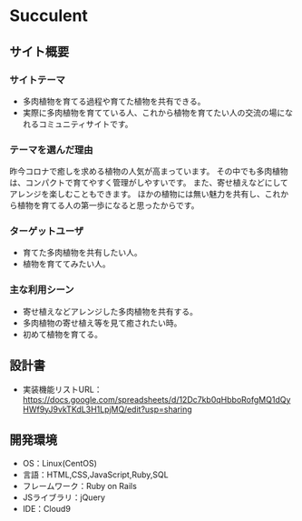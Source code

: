 # Succulent

## サイト概要
### サイトテーマ
- 多肉植物を育てる過程や育てた植物を共有できる。
- 実際に多肉植物を育てている人、これから植物を育てたい人の交流の場になれるコミュニティサイトです。

### テーマを選んだ理由
昨今コロナで癒しを求める植物の人気が高まっています。 その中でも多肉植物は、コンパクトで育てやすく管理がしやすいです。
また、寄せ植えなどにしてアレンジを楽しむこともできます。
ほかの植物には無い魅力を共有し、これから植物を育てる人の第一歩になると思ったからです。

### ターゲットユーザ
- 育てた多肉植物を共有したい人。
- 植物を育ててみたい人。

### 主な利用シーン
- 寄せ植えなどアレンジした多肉植物を共有する。
- 多肉植物の寄せ植え等を見て癒されたい時。
- 初めて植物を育てる。

## 設計書
- 実装機能リストURL：https://docs.google.com/spreadsheets/d/12Dc7kb0qHbboRofgMQ1dQyHWf9yJ9vkTKdL3H1LpjMQ/edit?usp=sharing

## 開発環境
- OS：Linux(CentOS)
- 言語：HTML,CSS,JavaScript,Ruby,SQL
- フレームワーク：Ruby on Rails
- JSライブラリ：jQuery
- IDE：Cloud9
